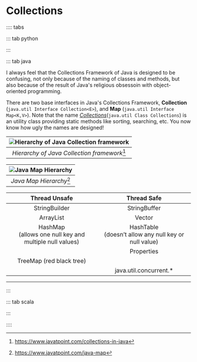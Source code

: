 # Collections

:::: tabs

::: tab python

<Jupyter filePath="collections/python.ipynb" />

:::

::: tab java

I always feel that the Collections Framework of Java is designed to be confusing, not only because of the naming of classes and methods, but also because of the result of Java's religious obsessoin with object-oriented programming.

There are two base interfaces in Java's Collections Framework, **Collection** (`java.util Interface Collection<E>`), and **Map** (`java.util Interface Map<K,V>`). Note that the name _<u>Collections</u>_(`java.util Class Collections`) is an utility class providing static methods like sorting, searching, etc. You now know how ugly the names are designed!

| ![Hierarchy of Java Collection framework](@assets/img/java/collection-hierarchy.png) |
| :----------------------------------------------------------------------------------: |
|                _Hierarchy of Java Collection framework_[^collection]                 |

[^collection]: https://www.javatpoint.com/collections-in-java

| ![Java Map Hierarchy](@assets/img/java/map-hierarchy.png) |
| :-------------------------------------------------------: |
|                _Java Map Hierarchy_[^map]                 |

[^map]: https://www.javatpoint.com/java-map

|                        Thread Unsafe                        |                        Thread Safe                        |
| :---------------------------------------------------------: | :-------------------------------------------------------: |
|                        StringBuilder                        |                       StringBuffer                        |
|                          ArrayList                          |                          Vector                           |
| HashMap<br />(allows one null key and multiple null values) | HashTable<br />(doesn’t allow any null key or null value) |
|                                                             |                        Properties                         |
|                  TreeMap (red black tree)                   |                                                           |
|                                                             |                  java.util.concurrent.\*                  |

---

<Jupyter filePath="collections/java.ipynb" />

:::

::: tab scala

<Jupyter filePath="collections/scala.ipynb" />

:::

::::
